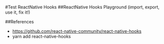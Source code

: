 #Test ReactNative Hooks
##ReactNative Hooks Playground (import, export, use it, fix it!)

##References
 - https://github.com/react-native-community/react-native-hooks
 - yarn add react-native-hooks

